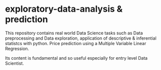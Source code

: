 # exploratory-data-analysis & prediction
This repository contains real world Data Science tasks such as Data preprocessing and Data exploration, application of descriptive & inferential statistcs with python.
Price prediction using a Multiple Variable Linear Regression.

Its content is fundamental and so useful especially for entry level Data Scientist.
